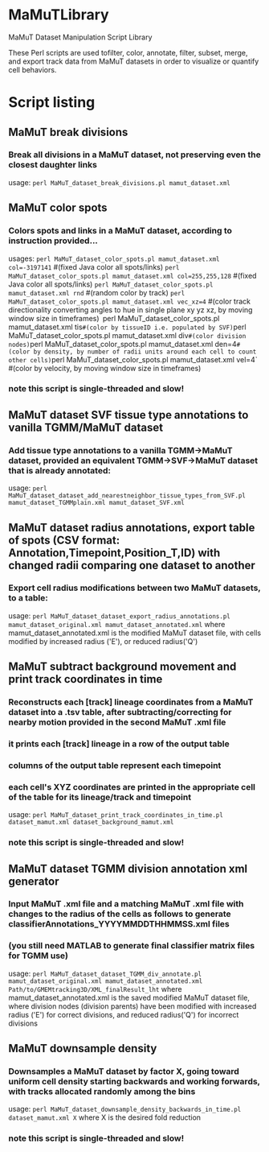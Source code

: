 # MaMuTLibrary
MaMuT Dataset Manipulation Script Library

These Perl scripts are used tofilter, color, annotate, filter, subset, merge, and export track data from MaMuT datasets in order to visualize or quantify cell behaviors.

# Script listing

## MaMuT break divisions
### Break all divisions in a MaMuT dataset, not preserving even the closest daughter links
 usage: `perl MaMuT_dataset_break_divisions.pl mamut_dataset.xml`
 
## MaMuT color spots
### Colors spots and links in a MaMuT dataset, according to instruction provided...
usages: `perl MaMuT_dataset_color_spots.pl mamut_dataset.xml col=-3197141` #(fixed Java color all spots/links)
                `perl MaMuT_dataset_color_spots.pl mamut_dataset.xml col=255,255,128` #(fixed Java color all spots/links)
                `perl MaMuT_dataset_color_spots.pl mamut_dataset.xml rnd` #(random color by track)
                `perl MaMuT_dataset_color_spots.pl mamut_dataset.xml vec_xz=4` #(color track directionality converting angles to hue in single plane xy yz xz, by moving window size in timeframes)`
                `perl MaMuT_dataset_color_spots.pl mamut_dataset.xml tis` #(color by tissueID i.e. populated by SVF)
                `perl MaMuT_dataset_color_spots.pl mamut_dataset.xml div` #(color division nodes)
                `perl MaMuT_dataset_color_spots.pl mamut_dataset.xml den=4` #(color by density, by number of radii units around each cell to count other cells)
                `perl MaMuT_dataset_color_spots.pl mamut_dataset.xml vel=4` #(color by velocity, by moving window size in timeframes)
### note this script is single-threaded and slow!
 
## MaMuT dataset SVF tissue type annotations to vanilla TGMM/MaMuT dataset
### Add tissue type annotations to a vanilla TGMM->MaMuT dataset, provided an equivalent TGMM->SVF->MaMuT dataset that is already annotated:
 usage: `perl MaMuT_dataset_dataset_add_nearestneighbor_tissue_types_from_SVF.pl mamut_dataset_TGMMplain.xml mamut_dataset_SVF.xml`
 
## MaMuT dataset radius annotations, export table of spots (CSV format: Annotation,Timepoint,Position_T,ID) with changed radii comparing one dataset to another
### Export cell radius modifications between two MaMuT datasets, to a table:
 usage: `perl MaMuT_dataset_dataset_export_radius_annotations.pl mamut_dataset_original.xml mamut_dataset_annotated.xml`
	where mamut_dataset_annotated.xml is the modified MaMuT dataset file, with cells modified by increased radius ('E'), or reduced radius('Q')
	
## MaMuT subtract background movement and print track coordinates in time
### Reconstructs each [track] lineage coordinates from a MaMuT dataset into a .tsv table, after subtracting/correcting for nearby motion provided in the second MaMuT .xml file
###  it prints each [track] lineage in a row of the output table
###  columns of the output table represent each timepoint
###  each cell's XYZ coordinates are printed in the appropriate cell of the table for its lineage/track and timepoint
 usage: `perl MaMuT_dataset_print_track_coordinates_in_time.pl dataset_mamut.xml dataset_background_mamut.xml`
### note this script is single-threaded and slow!
  
## MaMuT dataset TGMM division annotation xml generator
### Input MaMuT .xml file and a matching MaMuT .xml file with changes to the radius of the cells as follows to generate classifierAnnotations_YYYYMMDDTHHMMSS.xml files
###  (you still need MATLAB to generate final classifier matrix files for TGMM use)
 usage: `perl MaMuT_dataset_dataset_TGMM_div_annotate.pl mamut_dataset_original.xml mamut_dataset_annotated.xml Path/to/GMEMtracking3D/XML_finalResult_lht` 
   where mamut_dataset_annotated.xml is the saved modified MaMuT dataset file, where division nodes (division parents) have been modified with increased radius ('E') for correct divisions, and reduced radius('Q') for incorrect divisions
   
## MaMuT downsample density
### Downsamples a MaMuT dataset by factor X, going toward uniform cell density starting backwards and working forwards, with tracks allocated randomly among the bins
 usage: `perl MaMuT_dataset_downsample_density_backwards_in_time.pl dataset_mamut.xml X`
	where X is the desired fold reduction
### note this script is single-threaded and slow!
   
   
   
 
